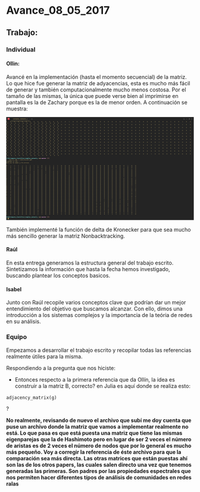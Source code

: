 # Avance_08_05_2017

## Trabajo:

### Individual

#### Ollin:
Avancé en la implementación (hasta el momento secuencial) de la matriz. Lo que hice fue generar la matriz de adyacencias, esta es mucho más fácil de generar y también computacionalmente mucho menos costosa. Por el tamaño de las mismas, la única que puede verse bien al imprimirse en pantalla es la de Zachary porque es la de menor orden. A continuación se muestra:

![matriz](https://github.com/ollin18/complex_network_c/blob/master/matriz_ady.png)

También implementé la función de delta de Kronecker para que sea mucho más sencillo generar la matriz Nonbacktracking.

#### Raúl

En esta entrega generamos la estructura general del trabajo escrito. Sintetizamos la información que hasta la fecha hemos investigado, buscando plantear los conceptos basicos.

#### Isabel

Junto con Raúl recopile varios conceptos clave que podrían dar un mejor entendimiento del objetivo que buscamos alcanzar. Con ello, dimos una introducción a los sistemas complejos y la importancia de la teória de redes en su análisis.

### Equipo
Empezamos a desarrollar el trabajo escrito y recopilar todas las referencias realmente útiles para la misma.

Respondiendo a la pregunta que nos hiciste:
* Entonces respecto a la primera referencia que da Ollín, la idea es construir a la matriz B, correcto? en Julia es aquí donde se realiza esto:

```
adjacency_matrix(g)

```
?

**No realmente, revisando de nuevo el archivo que subí me doy cuenta que puse un archivo donde la matriz que vamos a implementar realmente no está. Lo que pasa es que está puesta una matriz que tiene las mismas eigenparejas que la de Hashimoto pero en lugar de ser 2 veces el número de aristas es de 2 veces el número de nodos que por lo general es mucho más pequeño. Voy a corregir la referencia de éste archivo para que la comparación sea más directa. Las otras matrices que están puestas ahí son las de los otros papers, las cuales salen directo una vez que tenemos generadas las primeras. Son padres por las propiedades espectrales que nos permiten hacer diferentes típos de análisis de comunidades en redes ralas**


